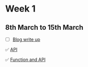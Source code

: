 # Week 1
## 8th March to 15th March

   - [ ] [Blog write up](blog_task/README.md)
   
   ✅  [API](api_task/README.md)
  
   ✅  [Function and API](function_API-task/README.md) 
